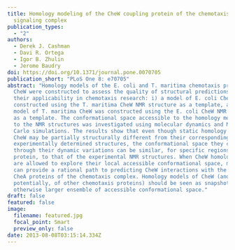```yaml
---
title: Homology modeling of the CheW coupling protein of the chemotaxis
  signaling complex
publication_types:
  - "2"
authors:
  - Derek J. Cashman
  - Davi R. Ortega
  - Igor B. Zhulin
  - Jerome Baudry
doi: https://doi.org/10.1371/journal.pone.0070705
publication_short: "PLoS One 8: e70705"
abstract: "Homology models of the E. coli and T. maritima chemotaxis protein
  CheW were constructed to assess the quality of structural predictions and
  their applicability in chemotaxis research: i) a model of E. coli CheW was
  constructed using the T. maritima CheW NMR structure as a template, and ii) a
  model of T. maritima CheW was constructed using the E. coli CheW NMR structure
  as a template. The conformational space accessible to the homology models and
  to the NMR structures was investigated using molecular dynamics and Monte
  Carlo simulations. The results show that even though static homology models of
  CheW may be partially structurally different from their corresponding
  experimentally determined structures, the conformational space they can access
  through their dynamic variations can be similar, for specific regions of the
  protein, to that of the experimental NMR structures. When CheW homology models
  are allowed to explore their local accessible conformational space, modeling
  can provide a rational path to predicting CheW interactions with the MCP and
  CheA proteins of the chemotaxis complex. Homology models of CheW (and
  potentially, of other chemotaxis proteins) should be seen as snapshots of an
  otherwise larger ensemble of accessible conformational space."
draft: false
featured: false
image:
  filename: featured.jpg
  focal_point: Smart
  preview_only: false
date: 2013-08-08T03:15:14.334Z
---
```

